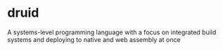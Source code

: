 # druid
A systems-level programming language with a focus on integrated build systems and deploying to native and web assembly at once
